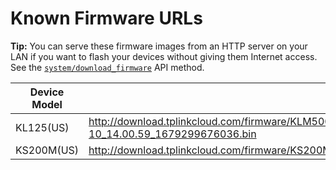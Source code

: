 # Known Firmware URLs

**Tip:** You can serve these firmware images from an HTTP server on your LAN if you want to flash your devices without giving them Internet access.
See the [`system/download_firmware`](API.md#download_firmware) API method.

| Device Model | Firmware URL |
| --- | --- |
| KL125(US) | http://download.tplinkcloud.com/firmware/KLM500_UN_1.0.9_Build_230210_Rel.135933_2023-02-10_14.00.59_1679299676036.bin |
| KS200M(US) | http://download.tplinkcloud.com/firmware/KS200M_FCC_1.0.11_Build_230113_Rel.151038_2023_1678947752445.bin |
